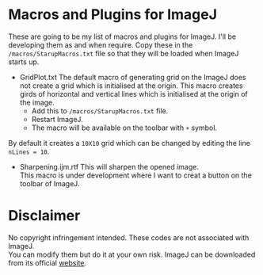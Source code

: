 # Macros and Plugins for ImageJ
These are going to be my list of macros and plugins for ImageJ. I'll be developing them as and when require.
Copy these in the `/macros/StarupMacros.txt` file so that they will be loaded when ImageJ starts up.

* GridPlot.txt
The default macro of generating grid on the ImageJ does not create a grid which is initialised at the origin. This macro creates girds of horizontal and vertical lines which is initialised at the origin of the image.
	* Add this to `/macros/StarupMacros.txt` file.
	* Restart ImageJ.
	* The macro will be available on the toolbar with `+` symbol.

By default it creates a `10X10` grid which can be changed by editing the line `nLines = 10`.

* Sharpening.ijm.rtf
This will sharpen the opened image.\
This macro is under development where I want to creat a button on the toolbar of ImageJ.

# Disclaimer
No copyright infringement intended. These codes are not associated with ImageJ.\
You can modify them but do it at your own risk. ImageJ can be downloaded from its official [website](https://imagej.nih.gov/ij/download.html).